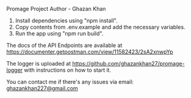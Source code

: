 Promage Project
Author - Ghazan Khan

1. Install dependencies using "npm install".
2. Copy contents from .env.example and add the necessary variables.
3. Run the app using "npm run build".

The docs of the API Endpoints are available at https://documenter.getpostman.com/view/11582423/2sA2xnwpYp

The logger is uploaded at https://github.com/ghazankhan27/promage-logger with instructions on how to start it.

You can contact me if there's any issues via email: ghazankhan227@gmail.com
